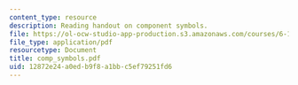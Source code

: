 ```yaml
---
content_type: resource
description: Reading handout on component symbols.
file: https://ol-ocw-studio-app-production.s3.amazonaws.com/courses/6-101-introductory-analog-electronics-laboratory-spring-2007/12872e24a0edb9f8a1bbc5ef79251fd6_comp_symbols.pdf
file_type: application/pdf
resourcetype: Document
title: comp_symbols.pdf
uid: 12872e24-a0ed-b9f8-a1bb-c5ef79251fd6
---
```

